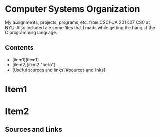 # Computer Systems Organization
My assignments, projects, programs, etc. from CSCI-UA 201 007 CSO at NYU. Also included are some files that I made while getting the hang of the C programming language.

## Contents
* [item1][item1]
* [item2][item2 "hello"]
* [Useful sources and links][#sources and links]

# Item1



# Item2



## Sources and Links <a name="sources and links"></a>
